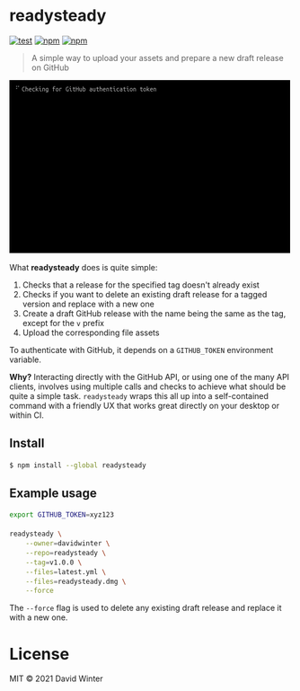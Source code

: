 # readysteady

[![test](https://github.com/davidwinter/readysteady/actions/workflows/test.yml/badge.svg)](https://github.com/davidwinter/readysteady/actions/workflows/test.yml) [![npm](https://img.shields.io/npm/v/readysteady)](https://www.npmjs.com/package/readysteady) [![npm](https://img.shields.io/npm/dw/readysteady)](https://www.npmjs.com/package/readysteady)

> A simple way to upload your assets and prepare a new draft release on GitHub

![screenshot](https://raw.githubusercontent.com/davidwinter/readysteady/main/screenshot.gif)

What **readysteady** does is quite simple:

1. Checks that a release for the specified tag doesn't already exist
2. Checks if you want to delete an existing draft release for a tagged version and replace with a new one
3. Create a draft GitHub release with the name being the same as the tag, except for the `v` prefix
4. Upload the corresponding file assets

To authenticate with GitHub, it depends on a `GITHUB_TOKEN` environment variable.

**Why?** Interacting directly with the GitHub API, or using one of the many API clients, involves using multiple calls and checks to achieve what should be quite a simple task. `readysteady` wraps this all up into a self-contained command with a friendly UX that works great directly on your desktop or within CI.

## Install

```sh
$ npm install --global readysteady
```

## Example usage

```sh
export GITHUB_TOKEN=xyz123

readysteady \
	--owner=davidwinter \
	--repo=readysteady \
	--tag=v1.0.0 \
	--files=latest.yml \
	--files=readysteady.dmg \
	--force
```

The `--force` flag is used to delete any existing draft release and replace it with a new one.

# License

MIT &copy; 2021 David Winter
